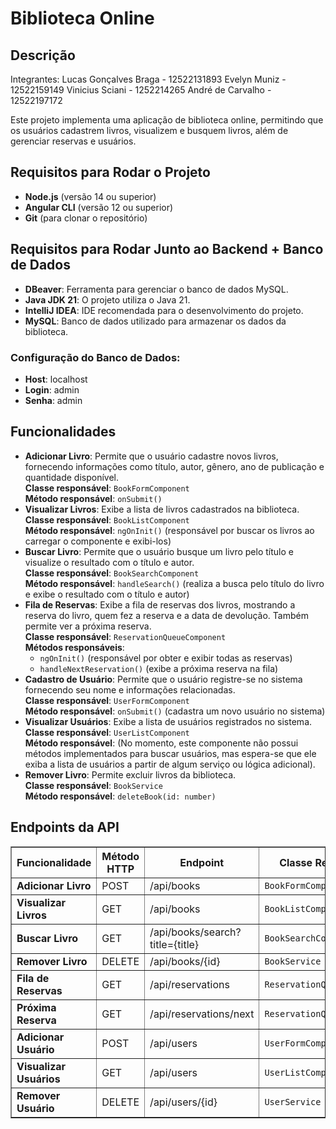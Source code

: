 <!DOCTYPE html>
<html lang="pt-br">
<head>
  <meta charset="UTF-8">
  <meta name="viewport" content="width=device-width, initial-scale=1.0">
  <title>Biblioteca Online</title>
</head>
<body>
  <h1>Biblioteca Online</h1>

  <h2>Descrição</h2>
  <p>
    Integrantes: 
Lucas Gonçalves Braga - 12522131893
Evelyn Muniz - 12522159149
Vinicius Sciani - 1252214265
André de Carvalho - 12522197172
  
  Este projeto implementa uma aplicação de biblioteca online, permitindo que os usuários cadastrem livros, visualizem e busquem livros, além de gerenciar reservas e usuários.
    
  </p>

  <h2>Requisitos para Rodar o Projeto</h2>
  <ul>
    <li><strong>Node.js</strong> (versão 14 ou superior)</li>
    <li><strong>Angular CLI</strong> (versão 12 ou superior)</li>
    <li><strong>Git</strong> (para clonar o repositório)</li>
  </ul>

  <h2>Requisitos para Rodar Junto ao Backend + Banco de Dados</h2>
  <ul>
    <li><strong>DBeaver</strong>: Ferramenta para gerenciar o banco de dados MySQL.</li>
    <li><strong>Java JDK 21</strong>: O projeto utiliza o Java 21.</li>
    <li><strong>IntelliJ IDEA</strong>: IDE recomendada para o desenvolvimento do projeto.</li>
    <li><strong>MySQL</strong>: Banco de dados utilizado para armazenar os dados da biblioteca.</li>
  </ul>

  <h3>Configuração do Banco de Dados:</h3>
  <ul>
    <li><strong>Host</strong>: localhost</li>
    <li><strong>Login</strong>: admin</li>
    <li><strong>Senha</strong>: admin</li>
  </ul>

  <h2>Funcionalidades</h2>
  <ul>
    <li>
      <strong>Adicionar Livro</strong>: Permite que o usuário cadastre novos livros, fornecendo informações como título, autor, gênero, ano de publicação e quantidade disponível.<br>
      <strong>Classe responsável</strong>: <code>BookFormComponent</code><br>
      <strong>Método responsável</strong>: <code>onSubmit()</code>
    </li>
    <li>
      <strong>Visualizar Livros</strong>: Exibe a lista de livros cadastrados na biblioteca.<br>
      <strong>Classe responsável</strong>: <code>BookListComponent</code><br>
      <strong>Método responsável</strong>: <code>ngOnInit()</code> (responsável por buscar os livros ao carregar o componente e exibi-los)
    </li>
    <li>
      <strong>Buscar Livro</strong>: Permite que o usuário busque um livro pelo título e visualize o resultado com o título e autor.<br>
      <strong>Classe responsável</strong>: <code>BookSearchComponent</code><br>
      <strong>Método responsável</strong>: <code>handleSearch()</code> (realiza a busca pelo título do livro e exibe o resultado com o título e autor)
    </li>
    <li>
      <strong>Fila de Reservas</strong>: Exibe a fila de reservas dos livros, mostrando a reserva do livro, quem fez a reserva e a data de devolução. Também permite ver a próxima reserva.<br>
      <strong>Classe responsável</strong>: <code>ReservationQueueComponent</code><br>
      <strong>Métodos responsáveis</strong>: 
      <ul>
        <li><code>ngOnInit()</code> (responsável por obter e exibir todas as reservas)</li>
        <li><code>handleNextReservation()</code> (exibe a próxima reserva na fila)</li>
      </ul>
    </li>
    <li>
      <strong>Cadastro de Usuário</strong>: Permite que o usuário registre-se no sistema fornecendo seu nome e informações relacionadas.<br>
      <strong>Classe responsável</strong>: <code>UserFormComponent</code><br>
      <strong>Método responsável</strong>: <code>onSubmit()</code> (cadastra um novo usuário no sistema)
    </li>
    <li>
      <strong>Visualizar Usuários</strong>: Exibe a lista de usuários registrados no sistema.<br>
      <strong>Classe responsável</strong>: <code>UserListComponent</code><br>
      <strong>Método responsável</strong>: (No momento, este componente não possui métodos implementados para buscar usuários, mas espera-se que ele exiba a lista de usuários a partir de algum serviço ou lógica adicional).
    </li>
    <li>
      <strong>Remover Livro</strong>: Permite excluir livros da biblioteca.<br>
      <strong>Classe responsável</strong>: <code>BookService</code><br>
      <strong>Método responsável</strong>: <code>deleteBook(id: number)</code>
    </li>
  </ul>

  <h2>Endpoints da API</h2>
  <table border="1">
    <thead>
      <tr>
        <th>Funcionalidade</th>
        <th>Método HTTP</th>
        <th>Endpoint</th>
        <th>Classe Responsável</th>
      </tr>
    </thead>
    <tbody>
      <tr>
        <td><strong>Adicionar Livro</strong></td>
        <td>POST</td>
        <td>/api/books</td>
        <td><code>BookFormComponent</code></td>
      </tr>
      <tr>
        <td><strong>Visualizar Livros</strong></td>
        <td>GET</td>
        <td>/api/books</td>
        <td><code>BookListComponent</code></td>
      </tr>
      <tr>
        <td><strong>Buscar Livro</strong></td>
        <td>GET</td>
        <td>/api/books/search?title={title}</td>
        <td><code>BookSearchComponent</code></td>
      </tr>
      <tr>
        <td><strong>Remover Livro</strong></td>
        <td>DELETE</td>
        <td>/api/books/{id}</td>
        <td><code>BookService</code></td>
      </tr>
      <tr>
        <td><strong>Fila de Reservas</strong></td>
        <td>GET</td>
        <td>/api/reservations</td>
        <td><code>ReservationQueueComponent</code></td>
      </tr>
      <tr>
        <td><strong>Próxima Reserva</strong></td>
        <td>GET</td>
        <td>/api/reservations/next</td>
        <td><code>ReservationQueueComponent</code></td>
      </tr>
      <tr>
        <td><strong>Adicionar Usuário</strong></td>
        <td>POST</td>
        <td>/api/users</td>
        <td><code>UserFormComponent</code></td>
      </tr>
      <tr>
        <td><strong>Visualizar Usuários</strong></td>
        <td>GET</td>
        <td>/api/users</td>
        <td><code>UserListComponent</code></td>
      </tr>
      <tr>
        <td><strong>Remover Usuário</strong></td>
        <td>DELETE</td>
        <td>/api/users/{id}</td>
        <td><code>UserService</code></td>
      </tr>
    </tbody>
  </table>
</body>
</html>
